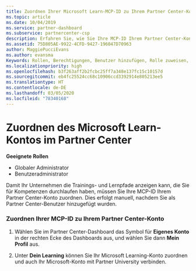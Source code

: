 ```yaml
---
title: Zuordnen Ihrer Microsoft Learn-MCP-ID zu Ihrem Partner Center-Konto | Partner Center
ms.topic: article
ms.date: 10/04/2019
ms.service: partner-dashboard
ms.subservice: partnercenter-csp
description: Erfahren Sie, wie Sie Ihre MCP-ID Ihrem Partner Center-Konto zuordnen, damit Ihr Unternehmen die Trainings- und Lernpfade sehen kann, die Sie in Bezug auf Kompetenzen durchlaufen haben.
ms.assetid: 75D805AE-9922-4CFD-9427-196047D70963
author: MaggiePucciEvans
ms.author: evansma
Keywords: Rollen, Berechtigungen, Benutzer hinzufügen, Rolle zuweisen, Administrator, Agent, MCP-ID, Microsoft Learn
ms.localizationpriority: high
ms.openlocfilehash: b3f263aff2b2fcbc25ff7a348e137fc15c10157d
ms.sourcegitcommit: eb4fc25524cc68c10906ccd3392914e805213ee5
ms.translationtype: HT
ms.contentlocale: de-DE
ms.lasthandoff: 03/05/2020
ms.locfileid: "78340168"
---
```

# <a name="associate-your-microsoft-learn-account-in-partner-center"></a>Zuordnen des Microsoft Learn-Kontos im Partner Center

**Geeignete Rollen**
-   Globaler Administrator
-   Benutzeradministrator

Damit Ihr Unternehmen die Trainings- und Lernpfade anzeigen kann, die Sie für Kompetenzen durchlaufen haben, müssen Sie Ihre MCP-ID Ihrem Partner Center-Konto zuordnen. Dies erfolgt manuell, nachdem Sie als Partner Center-Benutzer hinzugefügt wurden.

### <a name="how-to-associate-your-mcp-id-to-your-partner-center-account"></a>Zuordnen Ihrer MCP-ID zu Ihrem Partner Center-Konto

1. Wählen Sie im Partner Center-Dashboard das Symbol für **Eigenes Konto** in der rechten Ecke des Dashboards aus, und wählen Sie dann **Mein Profil** aus.

2. Unter **Dein Learning** können Sie Ihr Microsoft Learning-Konto zuordnen und auch Ihr Microsoft-Konto mit Partner University verbinden.
